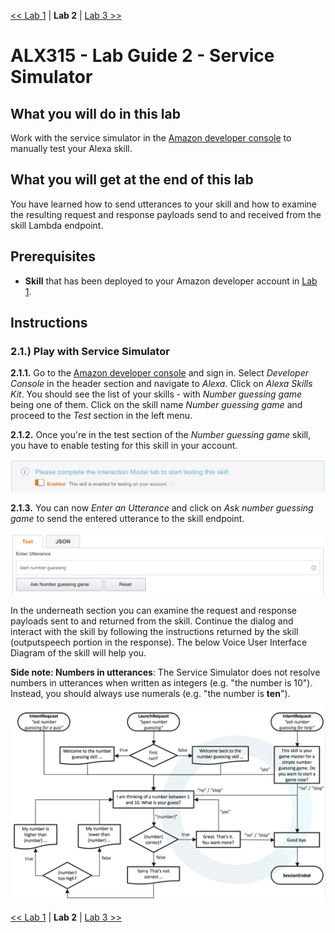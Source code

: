 [<< Lab 1](lab01.md) | **Lab 2** | [Lab 3 >>](lab03.md)

# ALX315 - Lab Guide 2 - Service Simulator

## **What you will do in this lab**
Work with the service simulator in the [Amazon developer console](https://developer.amazon.com/) to manually test your Alexa skill.

## **What you will get at the end of this lab**
You have learned how to send utterances to your skill and how to examine the resulting request and response payloads send to and received from the skill Lambda endpoint.

## **Prerequisites**

- **Skill** that has been deployed to your Amazon developer account in [Lab 1](lab01.md).

## **Instructions**

### **2.1.) Play with Service Simulator** 

**2.1.1.** Go to the [Amazon developer console](https://developer.amazon.com/) and sign in. Select _Developer Console_ in the header section and navigate to _Alexa_. Click on _Alexa Skills Kit_. You should see the list of your skills - with _Number guessing game_ being one of them.
Click on the skill name _Number guessing game_ and proceed to the _Test_ section in the left menu. 

**2.1.2.** Once you're in the test section of the _Number guessing game_ skill, you have to enable testing for this skill in your account.

![](img/lab02-screen02.png)

**2.1.3.** You can now _Enter an Utterance_ and click on _Ask number guessing game_ to send the entered utterance to the skill endpoint.

![](img/lab02-screen01.png)

In the underneath section you can examine the request and response payloads sent to and returned from the skill. Continue the dialog and interact with the skill by following the instructions returned by the skill (outputspeech portion in the response). The below Voice User Interface Diagram of the skill will help you.

__Side note: Numbers in utterances__: The Service Simulator does not resolve numbers in utterances when written as integers (e.g. "the number is 10"). Instead, you should always use numerals (e.g. "the number is **ten**").

![](../assets/vui.png)

[<< Lab 1](lab01.md) | **Lab 2** | [Lab 3 >>](lab03.md)